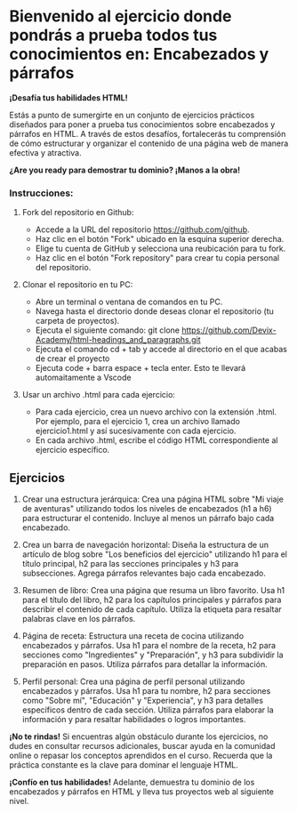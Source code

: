 # Bienvenido al ejercicio donde pondrás a prueba todos tus conocimientos en: Encabezados y párrafos

**¡Desafía tus habilidades HTML!**

Estás a punto de sumergirte en un conjunto de ejercicios prácticos diseñados para poner a prueba tus conocimientos sobre encabezados y párrafos en HTML. A través de estos desafíos, fortalecerás tu comprensión de cómo estructurar y organizar el contenido de una página web de manera efectiva y atractiva.

**¿Are you ready para demostrar tu dominio? ¡Manos a la obra!**

### Instrucciones:
1. Fork del repositorio en Github:

    * Accede a la URL del repositorio https://github.com/github.
    * Haz clic en el botón "Fork" ubicado en la esquina superior derecha.
    * Elige tu cuenta de GitHub y selecciona una reubicación para tu fork.
    * Haz clic en el botón "Fork repository" para crear tu copia personal del repositorio.

2. Clonar el repositorio en tu PC:

    * Abre un terminal o ventana de comandos en tu PC.
    * Navega hasta el directorio donde deseas clonar el repositorio (tu carpeta de proyectos).
    * Ejecuta el siguiente comando: git clone https://github.com/Devix-Academy/html-headings_and_paragraphs.git
    * Ejecuta el comando cd + tab y accede al directorio en el que acabas de crear el proyecto
    * Ejecuta code + barra espace + tecla enter. Esto te llevará automaitamente a Vscode
    

3. Usar un archivo .html para cada ejercicio:

    * Para cada ejercicio, crea un nuevo archivo con la extensión .html. Por ejemplo, para el ejercicio 1, crea un archivo llamado ejercicio1.html y así sucesivamente con cada ejercicio.
    * En cada archivo .html, escribe el código HTML correspondiente al ejercicio específico.


## Ejercicios
1. Crear una estructura jerárquica: Crea una página HTML sobre "Mi viaje de aventuras" utilizando todos los niveles de encabezados (h1 a h6) para estructurar el contenido. Incluye al menos un párrafo bajo cada encabezado.

2. Crea un barra de navegación horizontal: Diseña la estructura de un artículo de blog sobre "Los beneficios del ejercicio" utilizando h1 para el título principal, h2 para las secciones principales y h3 para subsecciones. Agrega párrafos relevantes bajo cada encabezado.

3. Resumen de libro: Crea una página que resuma un libro favorito. Usa h1 para el título del libro, h2 para los capítulos principales y párrafos para describir el contenido de cada capítulo. Utiliza la etiqueta <span> para resaltar palabras clave en los párrafos.

4. Página de receta: Estructura una receta de cocina utilizando encabezados y párrafos. Usa h1 para el nombre de la receta, h2 para secciones como "Ingredientes" y "Preparación", y h3 para subdividir la preparación en pasos. Utiliza párrafos para detallar la información.

5. Perfil personal:
Crea una página de perfil personal utilizando encabezados y párrafos. Usa h1 para tu nombre, h2 para secciones como "Sobre mí", "Educación" y "Experiencia", y h3 para detalles específicos dentro de cada sección. Utiliza párrafos para elaborar la información y <span> para resaltar habilidades o logros importantes.

**¡No te rindas!** Si encuentras algún obstáculo durante los ejercicios, no dudes en consultar recursos adicionales, buscar ayuda en la comunidad online o repasar los conceptos aprendidos en el curso. Recuerda que la práctica constante es la clave para dominar el lenguaje HTML.

**¡Confío en tus habilidades!** Adelante, demuestra tu dominio de los encabezados y párrafos en HTML y lleva tus proyectos web al siguiente nivel.
